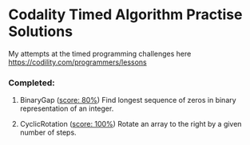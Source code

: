 # Codality Timed Algorithm Practise Solutions

My attempts at the timed programming challenges here https://codility.com/programmers/lessons

### Completed: 

1. BinaryGap ([score: 80%](https://codility.com/demo/results/trainingBWEAMQ-83G/))
Find longest sequence of zeros in binary representation of an integer.

1. CyclicRotation ([score: 100%](https://codility.com/demo/results/trainingGBGCAQ-UTA/))
Rotate an array to the right by a given number of steps.